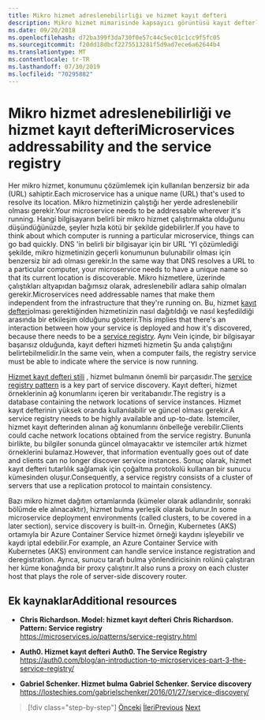 ```yaml
---
title: Mikro hizmet adreslenebilirliği ve hizmet kayıt defteri
description: Mikro hizmet mimarisinde kapsayıcı görüntüsü kayıt defterlerinin rolünü anlayın.
ms.date: 09/20/2018
ms.openlocfilehash: d72ba399f3da730f0e57c44c5ec01c1cc9f5fc05
ms.sourcegitcommit: f20dd18dbcf2275513281f5d9ad7ece6a62644b4
ms.translationtype: MT
ms.contentlocale: tr-TR
ms.lasthandoff: 07/30/2019
ms.locfileid: "70295882"
---
```

# <a name="microservices-addressability-and-the-service-registry"></a><span data-ttu-id="57568-103">Mikro hizmet adreslenebilirliği ve hizmet kayıt defteri</span><span class="sxs-lookup"><span data-stu-id="57568-103">Microservices addressability and the service registry</span></span>

<span data-ttu-id="57568-104">Her mikro hizmet, konumunu çözümlemek için kullanılan benzersiz bir ada (URL) sahiptir.</span><span class="sxs-lookup"><span data-stu-id="57568-104">Each microservice has a unique name (URL) that's used to resolve its location.</span></span> <span data-ttu-id="57568-105">Mikro hizmetinizin çalıştığı her yerde adreslenebilir olması gerekir.</span><span class="sxs-lookup"><span data-stu-id="57568-105">Your microservice needs to be addressable wherever it's running.</span></span> <span data-ttu-id="57568-106">Hangi bilgisayarın belirli bir mikro hizmet çalıştırmakta olduğunu düşündüğünüzde, şeyler hızla kötü bir şekilde gidebilirler.</span><span class="sxs-lookup"><span data-stu-id="57568-106">If you have to think about which computer is running a particular microservice, things can go bad quickly.</span></span> <span data-ttu-id="57568-107">DNS 'in belirli bir bilgisayar için bir URL 'YI çözümlediği şekilde, mikro hizmetinizin geçerli konumunun bulunabilir olması için benzersiz bir adı olması gerekir.</span><span class="sxs-lookup"><span data-stu-id="57568-107">In the same way that DNS resolves a URL to a particular computer, your microservice needs to have a unique name so that its current location is discoverable.</span></span> <span data-ttu-id="57568-108">Mikro hizmetlere, üzerinde çalıştıkları altyapıdan bağımsız olarak, adreslenebilir adlara sahip olmaları gerekir.</span><span class="sxs-lookup"><span data-stu-id="57568-108">Microservices need addressable names that make them independent from the infrastructure that they're running on.</span></span> <span data-ttu-id="57568-109">Bu, hizmet [kayıt defteri](https://microservices.io/patterns/service-registry.html)olması gerektiğinden hizmetinizin nasıl dağıtıldığı ve nasıl keşfedildiği arasında bir etkileşim olduğunu gösterir.</span><span class="sxs-lookup"><span data-stu-id="57568-109">This implies that there's an interaction between how your service is deployed and how it's discovered, because there needs to be a [service registry](https://microservices.io/patterns/service-registry.html).</span></span> <span data-ttu-id="57568-110">Aynı Vein içinde, bir bilgisayar başarısız olduğunda, kayıt defteri hizmeti hizmetin Şu anda çalıştığını belirtebilmelidir.</span><span class="sxs-lookup"><span data-stu-id="57568-110">In the same vein, when a computer fails, the registry service must be able to indicate where the service is now running.</span></span>

<span data-ttu-id="57568-111">[Hizmet kayıt defteri stili](https://microservices.io/patterns/service-registry.html) , hizmet bulmanın önemli bir parçasıdır.</span><span class="sxs-lookup"><span data-stu-id="57568-111">The [service registry pattern](https://microservices.io/patterns/service-registry.html) is a key part of service discovery.</span></span> <span data-ttu-id="57568-112">Kayıt defteri, hizmet örneklerinin ağ konumlarını içeren bir veritabanıdır.</span><span class="sxs-lookup"><span data-stu-id="57568-112">The registry is a database containing the network locations of service instances.</span></span> <span data-ttu-id="57568-113">Hizmet kayıt defterinin yüksek oranda kullanılabilir ve güncel olması gerekir.</span><span class="sxs-lookup"><span data-stu-id="57568-113">A service registry needs to be highly available and up-to-date.</span></span> <span data-ttu-id="57568-114">İstemciler, hizmet kayıt defterinden alınan ağ konumlarını önbelleğe verebilir.</span><span class="sxs-lookup"><span data-stu-id="57568-114">Clients could cache network locations obtained from the service registry.</span></span> <span data-ttu-id="57568-115">Bununla birlikte, bu bilgiler sonunda güncel olmayacaktır ve istemciler artık hizmet örneklerini bulamaz.</span><span class="sxs-lookup"><span data-stu-id="57568-115">However, that information eventually goes out of date and clients can no longer discover service instances.</span></span> <span data-ttu-id="57568-116">Sonuç olarak, hizmet kayıt defteri tutarlılık sağlamak için çoğaltma protokolü kullanan bir sunucu kümesinden oluşur.</span><span class="sxs-lookup"><span data-stu-id="57568-116">Consequently, a service registry consists of a cluster of servers that use a replication protocol to maintain consistency.</span></span>

<span data-ttu-id="57568-117">Bazı mikro hizmet dağıtım ortamlarında (kümeler olarak adlandırılır, sonraki bölümde ele alınacaktır), hizmet bulma yerleşik olarak bulunur.</span><span class="sxs-lookup"><span data-stu-id="57568-117">In some microservice deployment environments (called clusters, to be covered in a later section), service discovery is built-in.</span></span> <span data-ttu-id="57568-118">Örneğin, Kubernetes (AKS) ortamıyla bir Azure Container Service hizmet örneği kaydını işleyebilir ve kaydı iptal edebilir.</span><span class="sxs-lookup"><span data-stu-id="57568-118">For example, an Azure Container Service with Kubernetes (AKS) environment can handle service instance registration and deregistration.</span></span> <span data-ttu-id="57568-119">Ayrıca, sunucu tarafı bulma yönlendiricisinin rolünü çalıştıran her küme konağında bir proxy çalıştırır.</span><span class="sxs-lookup"><span data-stu-id="57568-119">It also runs a proxy on each cluster host that plays the role of server-side discovery router.</span></span>

## <a name="additional-resources"></a><span data-ttu-id="57568-120">Ek kaynaklar</span><span class="sxs-lookup"><span data-stu-id="57568-120">Additional resources</span></span>

- <span data-ttu-id="57568-121">**Chris Richardson. Model: hizmet kayıt defteri** </span><span class="sxs-lookup"><span data-stu-id="57568-121">**Chris Richardson. Pattern: Service registry** </span></span>\
  <https://microservices.io/patterns/service-registry.html>

- <span data-ttu-id="57568-122">**Auth0. Hizmet kayıt defteri** </span><span class="sxs-lookup"><span data-stu-id="57568-122">**Auth0. The Service Registry** </span></span>\
  <https://auth0.com/blog/an-introduction-to-microservices-part-3-the-service-registry/>

- <span data-ttu-id="57568-123">**Gabriel Schenker. Hizmet bulma** </span><span class="sxs-lookup"><span data-stu-id="57568-123">**Gabriel Schenker. Service discovery** </span></span>\
  <https://lostechies.com/gabrielschenker/2016/01/27/service-discovery/>

>[!div class="step-by-step"]
><span data-ttu-id="57568-124">[Önceki](maintain-microservice-apis.md)
>[İleri](microservice-based-composite-ui-shape-layout.md)</span><span class="sxs-lookup"><span data-stu-id="57568-124">[Previous](maintain-microservice-apis.md)
[Next](microservice-based-composite-ui-shape-layout.md)</span></span>
